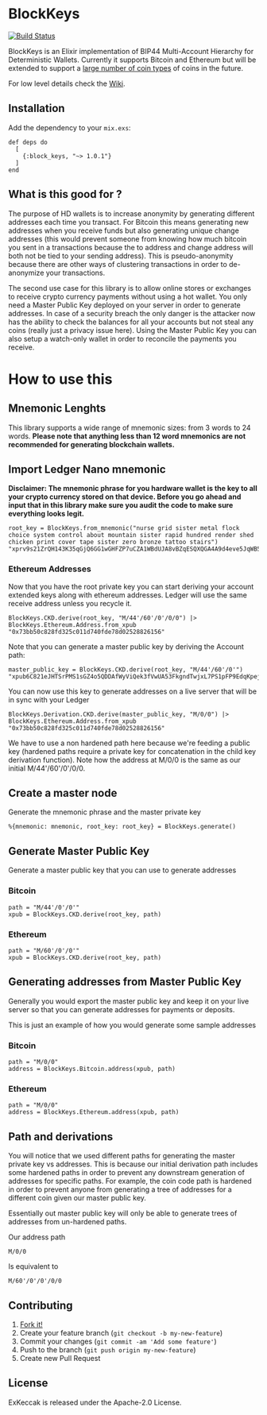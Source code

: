 # BlockKeys

[![Build Status](https://travis-ci.com/AgileAlpha/block_keys.svg?branch=master)](https://travis-ci.com/AgileAlpha/block_keys)

BlockKeys is an Elixir implementation of BIP44 Multi-Account Hierarchy for Deterministic Wallets.
Currently it supports Bitcoin and Ethereum but will be extended to support a [large number of coin types](https://github.com/satoshilabs/slips/blob/master/slip-0044.md) of coins in the future.

For low level details check the [Wiki](https://github.com/AgileAlpha/block_keys/wiki).

## Installation

Add the dependency to your `mix.exs`:

```
def deps do
  [
    {:block_keys, "~> 1.0.1"}
  ]
end
```

## What is this good for ?

The purpose of HD wallets is to increase anonymity by generating different addresses each time you transact. For Bitcoin this means generating
new addresses when you receive funds but also generating unique change addresses (this would prevent someone from knowing how much bitcoin you
sent in a transactions because the to address and change address will both not be tied to your sending address). This is pseudo-anonymity because
there are other ways of clustering transactions in order to de-anonymize your transactions.

The second use case for this library is to allow online stores or exchanges to receive crypto currency payments without using a hot wallet.
You only need a Master Public Key deployed on your server in order to generate addresses. In case of a security breach the only danger is
the attacker now has the ability to check the balances for all your accounts but not steal any coins (really just a privacy issue here).
Using the Master Public Key you can also setup a watch-only wallet in order to reconcile the payments you receive.

# How to use this

## Mnemonic Lenghts

This library supports a wide range of mnemonic sizes: from 3 words to 24 words. **Please note that anything less than 12 word mnemonics are not
recommended for generating blockchain wallets.**

## Import Ledger Nano mnemonic

**Disclaimer: The mnemonic phrase for you hardware wallet is the key to all your crypto currency stored on that device. Before you go ahead and
input that in this library make sure you audit the code to make sure everything looks legit.**

```
root_key = BlockKeys.from_mnemonic("nurse grid sister metal flock choice system control about mountain sister rapid hundred render shed chicken print cover tape sister zero bronze tattoo stairs")
"xprv9s21ZrQH143K35qGjQ6GG1wGHFZP7uCZA1WBdUJA8vBZqESQXQGA4A9d4eve5JqWB5m8YTMcNe8cc7c3FVzDGNcmiabi9WQycbFeEvvJF2D"
```

### Ethereum Addresses

Now that you have the root private key you can start deriving your account extended keys along with ethereum addresses. Ledger will use the same receive address
unless you recycle it.

```
BlockKeys.CKD.derive(root_key, "M/44'/60'/0'/0/0") |> BlockKeys.Ethereum.Address.from_xpub
"0x73bb50c828fd325c011d740fde78d02528826156"
```

Note that you can generate a master public key by deriving the Account path:

```
master_public_key = BlockKeys.CKD.derive(root_key, "M/44'/60'/0'")
"xpub6C821eJHTSrPMS1sGZ4o5QDDAfWyViQek3fVwUA53FkgndTwjxL7PS1pFP9EdqKpejTZeaQkmxoergebKCpVpPuTdE67Kzn2jZn9AL9TzxD"
```

You can now use this key to generate addresses on a live server that will be in sync with your Ledger

```
BlockKeys.Derivation.CKD.derive(master_public_key, "M/0/0") |> BlockKeys.Ethereum.Address.from_xpub
"0x73bb50c828fd325c011d740fde78d02528826156"
```

We have to use a non hardened path here because we're feeding a public key (hardened paths require a private key for concatenation in the child key derivation function). Note how the address at M/0/0 is the same as our initial M/44'/60'/0'/0/0.

## Create a master node

Generate the mnemonic phrase and the master private key

```
%{mnemonic: mnemonic, root_key: root_key} = BlockKeys.generate()
```

## Generate Master Public Key

Generate a master public key that you can use to generate addresses

### Bitcoin

```
path = "M/44'/0'/0'"
xpub = BlockKeys.CKD.derive(root_key, path)
```

### Ethereum

```
path = "M/60'/0'/0'"
xpub = BlockKeys.CKD.derive(root_key, path)
```

## Generating addresses from Master Public Key

Generally you would export the master public key and keep it on your live server so that you can generate addresses for payments or deposits.

This is just an example of how you would generate some sample addresses

### Bitcoin

```
path = "M/0/0"
address = BlockKeys.Bitcoin.address(xpub, path)
```

### Ethereum

```
path = "M/0/0"
address = BlockKeys.Ethereum.address(xpub, path)
```

## Path and derivations

You will notice that we used different paths for generating the master private key vs addresses. This is because our initial derivation path includes some hardened paths in order to prevent any downstream generation of addresses for specific paths. For example, the coin code path is hardened in order to prevent anyone from generating a tree of addresses for a different coin given our master public key.

Essentially out master public key will only be able to generate trees of addresses from un-hardened paths.

Our address path

```
M/0/0
```

Is equivalent to

```
M/60'/0'/0'/0/0
```

## Contributing

1. [Fork it!](https://github.com/zyield/block_keys)
2. Create your feature branch (`git checkout -b my-new-feature`)
3. Commit your changes (`git commit -am 'Add some feature'`)
4. Push to the branch (`git push origin my-new-feature`)
5. Create new Pull Request

## License

ExKeccak is released under the Apache-2.0 License.
